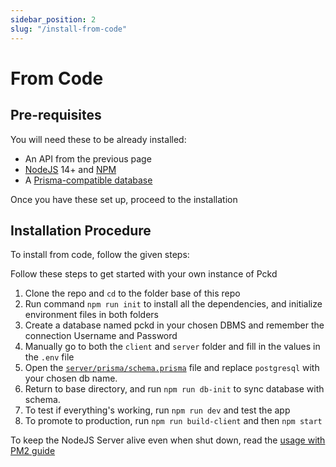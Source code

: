 ```yaml
---
sidebar_position: 2
slug: "/install-from-code"
---
```


# From Code

## Pre-requisites

You will need these to be already installed:

- An API from the previous page
- [NodeJS](https://nodejs.org/) 14+ and [NPM](https://npmjs.com/)
- A [Prisma-compatible database](https://www.prisma.io/docs/reference/database-reference/supported-databases)

Once you have these set up, proceed to the installation

## Installation Procedure

To install from code, follow the given steps:

Follow these steps to get started with your own instance of Pckd

1. Clone the repo and `cd` to the folder base of this repo
1. Run command `npm run init` to install all the dependencies, and initialize environment files in both folders
1. Create a database named pckd in your chosen DBMS and remember the connection Username and Password
1. Manually go to both the `client` and `server` folder and fill in the values in the `.env` file
1. Open the [`server/prisma/schema.prisma`](server/prisma/schema.prisma) file and replace `postgresql` with your chosen db name.
1. Return to base directory, and run `npm run db-init` to sync database with schema.
1. To test if everything's working, run `npm run dev` and test the app
1. To promote to production, run `npm run build-client` and then `npm start`

To keep the NodeJS Server alive even when shut down, read the [usage with PM2 guide](/usage-with-pm2)
